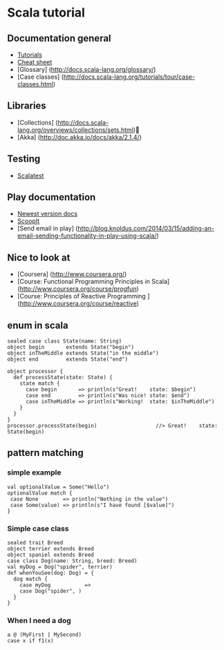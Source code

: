 # Scala tutorial

## Documentation general

* [Tutorials](http://docs.scala-lang.org/tutorials/)
* [Cheat sheet](http://docs.scala-lang.org/cheatsheets/)
* [Glossary] (http://docs.scala-lang.org/glossary/)
* [Case classes] (http://docs.scala-lang.org/tutorials/tour/case-classes.html)

## Libraries

* [Collections] (http://docs.scala-lang.org/overviews/collections/sets.html)
* [Akka]        (http://doc.akka.io/docs/akka/2.1.4/)

## Testing

* [Scalatest](http://www.scalatest.org/)

## Play documentation

*  [Newest version docs](http://www.playframework.com/documentation)
*  [ScoopIt](http://www.scoop.it/t/playframework)
*  [Send email in play] (http://blog.knoldus.com/2014/03/15/adding-an-email-sending-functionality-in-play-using-scala/)

## Nice to look at

* [Coursera] (http://www.coursera.org/)
 * [Course: Functional Programming Principles in Scala] (http://www.coursera.org/course/progfun)
 * [Course: Principles of Reactive Programming ]        (http://www.coursera.org/course/reactive)

## enum in scala

    sealed case class State(name: String)
    object begin       extends State("begin")
    object inTheMiddle extends State("in the middle")
    object end         extends State("end")

    object processor {
      def processState(state: State) {
        state match {
          case begin       => println(s"Great!    state: $begin")
          case end         => println(s"Was nice! state: $end")
          case inTheMiddle => println(s"Working!  state: $inTheMiddle")
        }
      }
    }
    processor.processState(begin)                   //> Great!    state: State(begin)




## pattern matching

### simple example


    val optionalValue = Some("Hello")
    optionalValue match {
     case None        => println("Nothing in the value")
     case Some(value) => println(s"I have found [$value]")
    }


### Simple case class


    sealed trait Breed
    object terrier extends Breed
    object spaniel extends Breed
    case class Dog(name: String, breed: Breed)
    val myDog = Dog("spider", terrier)
    def whenYouSee(dog: Dog) = {
      dog match {
        case myDog           =>
        case Dog("spider", )
      }
    }

### When I need a dog


    a @ (MyFirst | MySecond)
    case x if f1(x)

